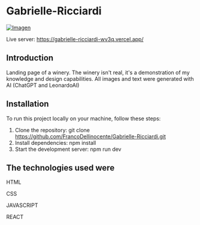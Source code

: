 # Gabrielle-Ricciardi

[![Imagen](https://i.postimg.cc/sfPKyWnG/Captura-gabrielle-ricciardi.png)](https://gabrielle-ricciardi-wv3q.vercel.app/)

Live server: https://gabrielle-ricciardi-wv3q.vercel.app/

## Introduction

Landing page of a winery. The winery isn't real, it's a demonstration of my knowledge and design capabilities. All images and text were generated with AI (ChatGPT and LeonardoAI)

## Installation

To run this project locally on your machine, follow these steps:

1. Clone the repository:
   git clone https://github.com/FrancoDellinocente/Gabrielle-Ricciardi.git
2. Install dependencies:
   npm install
3. Start the development server:
   npm run dev


## The technologies used were

HTML

CSS

JAVASCRIPT

REACT

